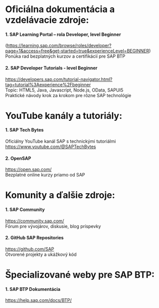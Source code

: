 # Oficiálna dokumentácia a vzdelávacie zdroje:
#### 1.	SAP Learning Portal – rola Developer, level Beginner <br>
(https://learning.sap.com/browse/roles/developer?page=1&access=free&get-started=true&experienceLevel=BEGINNER) <br>
Ponúka rad bezplatných kurzov a certifikácií pre SAP BTP <br>

#### 2.	SAP Developer Tutorials -  level Beginner
https://developers.sap.com/tutorial-navigator.html?tag=tutorial%3Aexperience%2Fbeginner  <br>
Topic: HTML5, Java, Javascript, Node.js, OData, SAPUI5 <br>
Praktické návody krok za krokom pre rôzne SAP technológie <br>

# YouTube kanály a tutoriály:
#### 1.	SAP Tech Bytes <br>
Oficiálny YouTube kanál SAP s technickými tutoriálmi <br>
https://www.youtube.com/@SAPTechBytes <br>

#### 2.	OpenSAP
https://open.sap.com/ <br>
Bezplatné online kurzy priamo od SAP <br>

# Komunity a ďalšie zdroje:
#### 1.	SAP Community <br>
https://community.sap.com/ <br>
Fórum pre vývojárov, diskusie, blog príspevky <br>

#### 2.	GitHub SAP Repositories
https://github.com/SAP <br>
Otvorené projekty a ukážkový kód <br>

# Špecializované weby pre SAP BTP:
#### 1.	SAP BTP Dokumentácia <br>
https://help.sap.com/docs/BTP/ <br>
